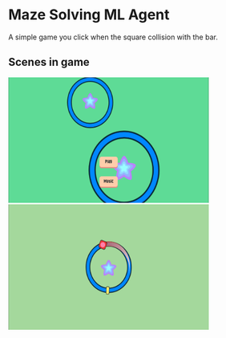 
# Maze Solving ML Agent

A simple game you click when the square collision with the bar.



## Scenes in game

<img src="images/scene1.png" width="400" height="250"><img src="images/scene2.png" width="400" height="250">
